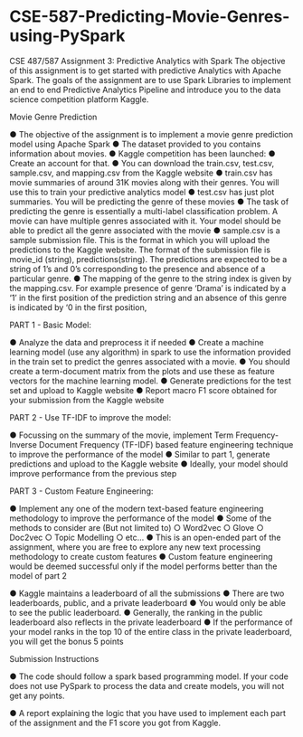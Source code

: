# CSE-587-Predicting-Movie-Genres-using-PySpark

CSE 487/587 Assignment 3: Predictive Analytics with Spark 
The objective of this assignment is to get started with predictive Analytics with Apache Spark. The goals of the assignment are to use Spark Libraries to implement an end to end Predictive Analytics Pipeline and introduce you to the data science competition platform Kaggle.

Movie Genre Prediction

● The objective of the assignment is to implement a movie genre prediction model using Apache Spark ● The dataset provided to you contains information about movies. ● Kaggle competition has been launched: ● Create an account for that.
● You can download the train.csv, test.csv, sample.csv, and mapping.csv from the Kaggle website ● train.csv has movie summaries of around 31K movies along with their genres. You will use this to train your predictive analytics model
● test.csv has just plot summaries. You will be predicting the genre of these movies ● The task of predicting the genre is essentially a multi-label classification problem. A movie can have multiple genres associated with it. Your model should be able to predict all the genre associated with the movie ● sample.csv is a sample submission file. This is the format in which you will upload the predictions to the Kaggle website. The format of the submission file is movie_id (string), predictions(string). The predictions are expected to be a string of 1’s and 0’s corresponding to the presence and absence of a particular genre.
● The mapping of the genre to the string index is given by the mapping.csv. For example presence of genre ‘Drama’ is indicated by a ‘1’ in the first position of the prediction string and an absence of this genre is indicated by ‘0 in the first position,

PART 1 - Basic Model:

● Analyze the data and preprocess it if needed ● Create a machine learning model (use any algorithm) in spark to use the information provided in the train set to predict the genres associated with a movie. ● You should create a term-document matrix from the plots and use these as feature vectors for the machine learning model. ● Generate predictions for the test set and upload to Kaggle website ● Report macro F1 score obtained for your submission from the Kaggle website

PART 2 - Use TF-IDF to improve the model:

● Focussing on the summary of the movie, implement Term Frequency-Inverse Document Frequency (TF-IDF) based feature engineering technique to improve the performance of the model ● Similar to part 1, generate predictions and upload to the Kaggle website ● Ideally, your model should improve performance from the previous step

PART 3 - Custom Feature Engineering:

● Implement any one of the modern text-based feature engineering methodology to improve the performance of the model
● Some of the methods to consider are (But not limited to) ○ Word2vec ○ Glove ○ Doc2vec ○ Topic Modelling
○ etc… ● This is an open-ended part of the assignment, where you are free to explore any new text processing methodology to create custom features ● Custom feature engineering would be deemed successful only if the model performs better than the model of part 2

● Kaggle maintains a leaderboard of all the submissions ● There are two leaderboards, public, and a private leaderboard ● You would only be able to see the public leaderboard.
● Generally, the ranking in the public leaderboard also reflects in the private leaderboard ● If the performance of your model ranks in the top 10 of the entire class in the private leaderboard, you will get the bonus 5 points

Submission Instructions


● The code should follow a spark based programming model. If your code does not use PySpark to process the data and create models, you will not get any points.

● A report explaining the logic that you have used to implement each part of the assignment and the F1 score you got from Kaggle.
